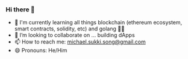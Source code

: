 ### Hi there 👋

- 🌱 I'm currently learning all things blockchain (ethereum ecosystem, smart contracts, solidity, etc) and golang 👨‍💻
- 👯 I’m looking to collaborate on ... building dApps
- 📫 How to reach me: michael.sukki.song@gmail.com
- 😄 Pronouns: He/Him

<!--
**MichaelSukkiSong/MichaelSukkiSong** is a ✨ _special_ ✨ repository because its `README.md` (this file) appears on your GitHub profile.

Here are some ideas to get you started:

- 🔭 I’m currently working on db8ai 😆
- 🔭 I’m currently working on ...
- 🌱 I’m currently learning ...
- 👯 I’m looking to collaborate on ...
- 🤔 I’m looking for help with ...
- 💬 Ask me about ...
- 📫 How to reach me: ...
- 😄 Pronouns: ...
- ⚡ Fun fact: ...
-->
